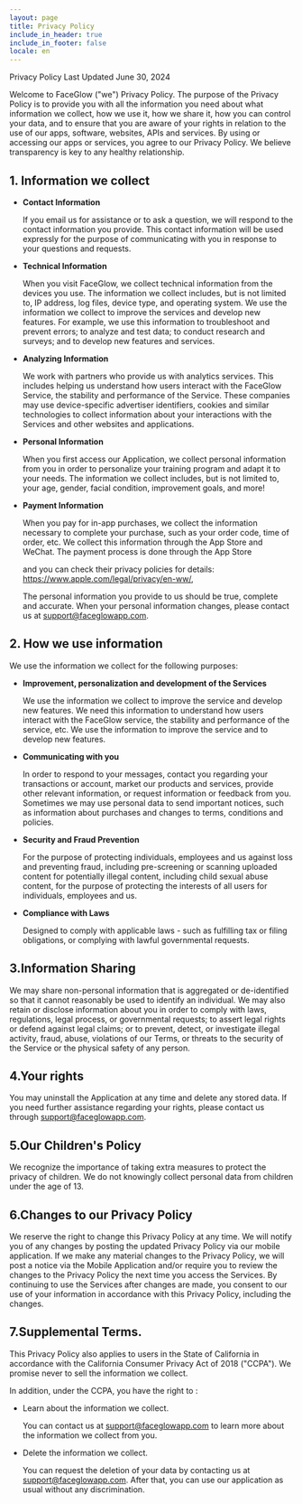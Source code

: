 ```yaml
---
layout: page
title: Privacy Policy
include_in_header: true
include_in_footer: false
locale: en
---
```


Privacy Policy
Last Updated June 30, 2024

Welcome to FaceGlow ("we") Privacy Policy. The purpose of the Privacy Policy is to provide you with all the information you need about what information we collect, how we use it, how we share it, how you can control your data, and to ensure that you are aware of your rights in relation to the use of our apps, software, websites, APIs and services. By using or accessing our apps or services, you agree to our Privacy Policy. We believe transparency is key to any healthy relationship.

## 1. Information we collect

- **Contact Information**
    
    If you email us for assistance or to ask a question, we will respond to the contact information you provide. This contact information will be used expressly for the purpose of communicating with you in response to your questions and requests.
    
- **Technical Information**
    
    When you visit FaceGlow, we collect technical information from the devices you use. The information we collect includes, but is not limited to, IP address, log files, device type, and operating system. We use the information we collect to improve the services and develop new features. For example, we use this information to troubleshoot and prevent errors; to analyze and test data; to conduct research and surveys; and to develop new features and services.
    
- **Analyzing Information**
    
    We work with partners who provide us with analytics services. This includes helping us understand how users interact with the FaceGlow Service, the stability and performance of the Service. These companies may use device-specific advertiser identifiers, cookies and similar technologies to collect information about your interactions with the Services and other websites and applications.
    
- **Personal Information**
    
    When you first access our Application, we collect personal information from you in order to personalize your training program and adapt it to your needs. The information we collect includes, but is not limited to, your age, gender, facial condition, improvement goals, and more!
    
- **Payment Information**
    
    When you pay for in-app purchases, we collect the information necessary to complete your purchase, such as your order code, time of order, etc. We collect this information through the App Store and WeChat. The payment process is done through the App Store 
    
    and you can check their privacy policies for details: https://www.apple.com/legal/privacy/en-ww/, 
    
    The personal information you provide to us should be true, complete and accurate. When your personal information changes, please contact us at support@faceglowapp.com.
    

## 2. How we use information

We use the information we collect for the following purposes:

- **Improvement, personalization and development of the Services**
    
    We use the information we collect to improve the service and develop new features. We need this information to understand how users interact with the FaceGlow service, the stability and performance of the service, etc. We use the information to improve the service and to develop new features.
    
- **Communicating with you**
    
    In order to respond to your messages, contact you regarding your transactions or account, market our products and services, provide other relevant information, or request information or feedback from you. Sometimes we may use personal data to send important notices, such as information about purchases and changes to terms, conditions and policies.
    
- **Security and Fraud Prevention**
    
    For the purpose of protecting individuals, employees and us against loss and preventing fraud, including pre-screening or scanning uploaded content for potentially illegal content, including child sexual abuse content, for the purpose of protecting the interests of all users for individuals, employees and us.
    
- **Compliance with Laws**
    
    Designed to comply with applicable laws - such as fulfilling tax or filing obligations, or complying with lawful governmental requests.
    

## 3.Information Sharing

We may share non-personal information that is aggregated or de-identified so that it cannot reasonably be used to identify an individual. We may also retain or disclose information about you in order to comply with laws, regulations, legal process, or governmental requests; to assert legal rights or defend against legal claims; or to prevent, detect, or investigate illegal activity, fraud, abuse, violations of our Terms, or threats to the security of the Service or the physical safety of any person. 

## 4.Your rights

You may uninstall the Application at any time and delete any stored data. If you need further assistance regarding your rights, please contact us through [support@faceglowapp.com](mailto:support@faceglowapp.com).  

## 5.Our Children's Policy

We recognize the importance of taking extra measures to protect the privacy of children. We do not knowingly collect personal data from children under the age of 13. 

## 6.Changes to our Privacy Policy

We reserve the right to change this Privacy Policy at any time. We will notify you of any changes by posting the updated Privacy Policy via our mobile application. If we make any material changes to the Privacy Policy, we will post a notice via the Mobile Application and/or require you to review the changes to the Privacy Policy the next time you access the Services.
By continuing to use the Services after changes are made, you consent to our use of your information in accordance with this Privacy Policy, including the changes.

## 7.Supplemental Terms.

This Privacy Policy also applies to users in the State of California in accordance with the California Consumer Privacy Act of 2018 ("CCPA"). We promise never to sell the information we collect.

In addition, under the CCPA, you have the right to :

- Learn about the information we collect.
    
    You can contact us at support@faceglowapp.com to learn more about the information we collect from you.
    
- Delete the information we collect.
    
    You can request the deletion of your data by contacting us at support@faceglowapp.com. After that, you can use our application as usual without any discrimination.